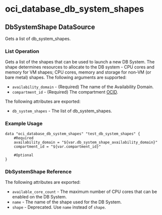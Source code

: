 
# oci_database_db_system_shapes

## DbSystemShape DataSource

Gets a list of db_system_shapes.

### List Operation
Gets a list of the shapes that can be used to launch a new DB System. The shape determines resources to allocate to the DB system - CPU cores and memory for VM shapes; CPU cores, memory and storage for non-VM (or bare metal) shapes.
The following arguments are supported:

* `availability_domain` - (Required) The name of the Availability Domain.
* `compartment_id` - (Required) The compartment [OCID](https://docs.us-phoenix-1.oraclecloud.com/Content/General/Concepts/identifiers.htm).


The following attributes are exported:

* `db_system_shapes` - The list of db_system_shapes.

### Example Usage

```
data "oci_database_db_system_shapes" "test_db_system_shapes" {
	#Required
	availability_domain = "${var.db_system_shape_availability_domain}"
	compartment_id = "${var.compartment_id}"

	#Optional
}
```
### DbSystemShape Reference

The following attributes are exported:

* `available_core_count` - The maximum number of CPU cores that can be enabled on the DB System.
* `name` - The name of the shape used for the DB System.
* `shape` - Deprecated. Use `name` instead of `shape`.
